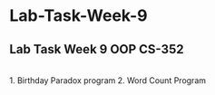 # Lab-Task-Week-9
## Lab Task Week 9 OOP CS-352
<br>
1. Birthday Paradox program
2. Word Count Program
